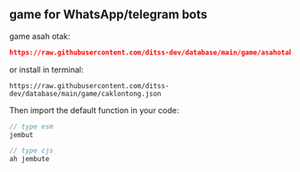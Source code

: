 ## game for WhatsApp/telegram bots

game asah otak:
```json
https://raw.githubusercontent.com/ditss-dev/database/main/game/asahotak.json
```
or install in terminal:
```
https://raw.githubusercontent.com/ditss-dev/database/main/game/caklontong.json
```

Then import the default function in your code:
```ts 
// type esm
jembut
```

```js
// type cjs
ah jembute
```
